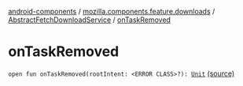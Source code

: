[android-components](../../index.md) / [mozilla.components.feature.downloads](../index.md) / [AbstractFetchDownloadService](index.md) / [onTaskRemoved](./on-task-removed.md)

# onTaskRemoved

`open fun onTaskRemoved(rootIntent: <ERROR CLASS>?): `[`Unit`](https://kotlinlang.org/api/latest/jvm/stdlib/kotlin/-unit/index.html) [(source)](https://github.com/mozilla-mobile/android-components/blob/master/components/feature/downloads/src/main/java/mozilla/components/feature/downloads/AbstractFetchDownloadService.kt#L339)